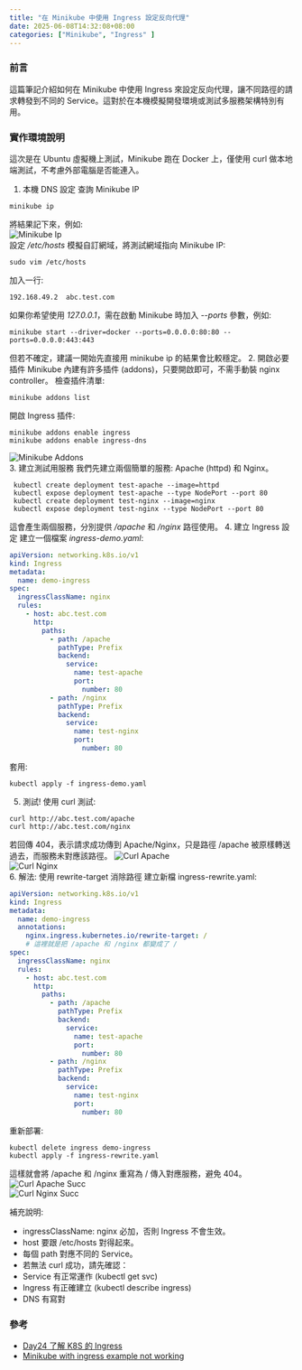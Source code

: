 ```yaml
---
title: "在 Minikube 中使用 Ingress 設定反向代理"
date: 2025-06-08T14:32:08+08:00
categories: ["Minikube", "Ingress" ]
---
```

### 前言
這篇筆記介紹如何在 Minikube 中使用 Ingress 來設定反向代理，讓不同路徑的請求轉發到不同的 Service。這對於在本機模擬開發環境或測試多服務架構特別有用。
### 實作環境說明
這次是在 Ubuntu 虛擬機上測試，Minikube 跑在 Docker 上，僅使用 curl 做本地端測試，不考慮外部電腦是否能連入。

1. 本機 DNS 設定
查詢 Minikube IP
```shell
minikube ip
```
將結果記下來，例如:  
![Minikube Ip](/images/20250608/1.jpg "minikube_ip")  
設定 */etc/hosts*
模擬自訂網域，將測試網域指向 Minikube IP:
```shell
sudo vim /etc/hosts
```
加入一行:
```shell
192.168.49.2  abc.test.com
```
如果你希望使用 *127.0.0.1*，需在啟動 Minikube 時加入 *--ports* 參數，例如:
```shell
minikube start --driver=docker --ports=0.0.0.0:80:80 --ports=0.0.0.0:443:443
```
但若不確定，建議一開始先直接用 minikube ip 的結果會比較穩定。
2. 開啟必要插件
Minikube 內建有許多插件 (addons)，只要開啟即可，不需手動裝 nginx controller。
檢查插件清單:
```shell
minikube addons list
```
開啟 Ingress 插件:
```shell
minikube addons enable ingress
minikube addons enable ingress-dns
```
![Minikube Addons](/images/20250608/2.jpg "minikube_addons")  
3. 建立測試用服務
我們先建立兩個簡單的服務: Apache (httpd) 和 Nginx。
```shell
 kubectl create deployment test-apache --image=httpd
 kubectl expose deployment test-apache --type NodePort --port 80
 kubectl create deployment test-nginx --image=nginx
 kubectl expose deployment test-nginx --type NodePort --port 80
```
這會產生兩個服務，分別提供 */apache* 和 */nginx* 路徑使用。
4.  建立 Ingress 設定
建立一個檔案 *ingress-demo.yaml*:
```yaml
apiVersion: networking.k8s.io/v1
kind: Ingress
metadata:
  name: demo-ingress
spec:
  ingressClassName: nginx
  rules:
    - host: abc.test.com
      http:
        paths:
          - path: /apache
            pathType: Prefix
            backend:
              service:
                name: test-apache
                port:
                  number: 80
          - path: /nginx
            pathType: Prefix
            backend:
              service:
                name: test-nginx
                port:
                  number: 80

```
套用:
```shell
kubectl apply -f ingress-demo.yaml
```
5. 測試!
使用 curl 測試:
```shell
curl http://abc.test.com/apache
curl http://abc.test.com/nginx
```
若回傳 404，表示請求成功傳到 Apache/Nginx，只是路徑 /apache 被原樣轉送過去，而服務未對應該路徑。
![Curl Apache](/images/20250608/3.jpg "curl_apache")  
![Curl Nginx](/images/20250608/4.jpg "curl_nginx")  
6. 解法: 使用 rewrite-target 消除路徑
建立新檔 ingress-rewrite.yaml:
```yaml
apiVersion: networking.k8s.io/v1
kind: Ingress
metadata:
  name: demo-ingress
  annotations:
    nginx.ingress.kubernetes.io/rewrite-target: /
	# 這裡就是把 /apache 和 /nginx 都變成了 /
spec:
  ingressClassName: nginx
  rules:
    - host: abc.test.com
      http:
        paths:
          - path: /apache
            pathType: Prefix
            backend:
              service:
                name: test-apache
                port:
                  number: 80
          - path: /nginx
            pathType: Prefix
            backend:
              service:
                name: test-nginx
                port:
                  number: 80

```
重新部署:
```shell
kubectl delete ingress demo-ingress
kubectl apply -f ingress-rewrite.yaml
```
這樣就會將 /apache 和 /nginx 重寫為 / 傳入對應服務，避免 404。
![Curl Apache Succ](/images/20250608/5.jpg "curl_apache_succ")  
![Curl Nginx Succ](/images/20250608/6.jpg "curl_nginx_succ")  

補充說明:
- ingressClassName: nginx 必加，否則 Ingress 不會生效。
- host 要跟 /etc/hosts 對得起來。
- 每個 path 對應不同的 Service。
- 若無法 curl 成功，請先確認：
 - Service 有正常運作 (kubectl get svc)
 - Ingress 有正確建立 (kubectl describe ingress)
 - DNS 有寫對


### 參考
- [Day24 了解 K8S 的 Ingress](https://ithelp.ithome.com.tw/articles/10224065)  
- [Minikube with ingress example not working](https://stackoverflow.com/questions/58561682/minikube-with-ingress-example-not-working)  